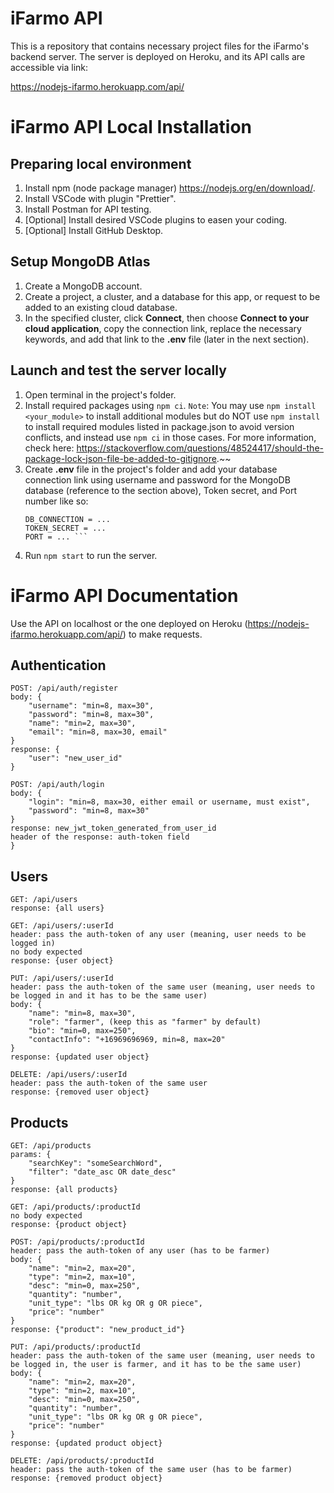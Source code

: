 # iFarmo API

This is a repository that contains necessary project files for the iFarmo's backend server. The server is deployed on Heroku, and its API calls are accessible via link:

https://nodejs-ifarmo.herokuapp.com/api/


# iFarmo API Local Installation

## Preparing local environment
1. Install npm (node package manager) https://nodejs.org/en/download/.
2. Install VSCode with plugin "Prettier".
3. Install Postman for API testing.
4. [Optional] Install desired VSCode plugins to easen your coding.
5. [Optional] Install GitHub Desktop.

## Setup MongoDB Atlas 
1. Create a MongoDB account.
2. Create a project, a cluster, and a database for this app, or request to be added to an existing cloud database.
3. In the specified cluster, click **Connect**, then choose **Connect to your cloud application**, copy the connection link, replace the necessary keywords, and add that link to the **.env** file (later in the next section).

## Launch and test the server locally
1. Open terminal in the project's folder.
2. Install required packages using ```npm ci```.
`Note`: You may use ```npm install <your_module>``` to install additional modules but do NOT use ```npm install``` to install required modules listed in package.json to avoid version conflicts, and instead use ```npm ci``` in those cases. For more information, check here: https://stackoverflow.com/questions/48524417/should-the-package-lock-json-file-be-added-to-gitignore.~~
3. Create **.env** file in the project's folder and add your database connection link using username and password for the MongoDB database (reference to the section above), Token secret, and Port number like so:
    ```
    DB_CONNECTION = ...
    TOKEN_SECRET = ...
    PORT = ... ```
4. Run ```npm start``` to run the server.

# iFarmo API Documentation

Use the API on localhost or the one deployed on Heroku (https://nodejs-ifarmo.herokuapp.com/api/) to make requests.

## Authentication

```
POST: /api/auth/register
body: {
    "username": "min=8, max=30",
    "password": "min=8, max=30",
    "name": "min=2, max=30",
    "email": "min=8, max=30, email"
}
response: {
    "user": "new_user_id"
}

POST: /api/auth/login
body: {
    "login": "min=8, max=30, either email or username, must exist",
    "password": "min=8, max=30"
}
response: new_jwt_token_generated_from_user_id
header of the response: auth-token field
}
```

## Users

```
GET: /api/users
response: {all users}

GET: /api/users/:userId
header: pass the auth-token of any user (meaning, user needs to be logged in)
no body expected
response: {user object}

PUT: /api/users/:userId
header: pass the auth-token of the same user (meaning, user needs to be logged in and it has to be the same user)
body: {
    "name": "min=8, max=30",
    "role": "farmer", (keep this as "farmer" by default)
    "bio": "min=0, max=250",
    "contactInfo": "+16969696969, min=8, max=20"
}
response: {updated user object}

DELETE: /api/users/:userId
header: pass the auth-token of the same user
response: {removed user object}
```

## Products

```
GET: /api/products
params: {
    "searchKey": "someSearchWord",
    "filter": "date_asc OR date_desc"
}
response: {all products}

GET: /api/products/:productId
no body expected
response: {product object}

POST: /api/products/:productId
header: pass the auth-token of any user (has to be farmer)
body: {
    "name": "min=2, max=20",
    "type": "min=2, max=10",
    "desc": "min=0, max=250",
    "quantity": "number",
    "unit_type": "lbs OR kg OR g OR piece",
    "price": "number"
}
response: {"product": "new_product_id"}

PUT: /api/products/:productId
header: pass the auth-token of the same user (meaning, user needs to be logged in, the user is farmer, and it has to be the same user)
body: {
    "name": "min=2, max=20",
    "type": "min=2, max=10",
    "desc": "min=0, max=250",
    "quantity": "number",
    "unit_type": "lbs OR kg OR g OR piece",
    "price": "number"
}
response: {updated product object}

DELETE: /api/products/:productId
header: pass the auth-token of the same user (has to be farmer)
response: {removed product object}
```
